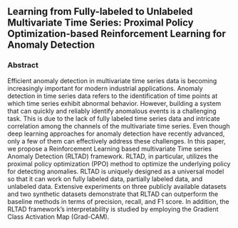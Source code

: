 ## Learning from Fully-labeled to Unlabeled Multivariate Time Series: Proximal Policy Optimization-based Reinforcement Learning for Anomaly Detection

### Abstract
Efficient anomaly detection in multivariate time series data is becoming increasingly important for modern industrial
applications. Anomaly detection in time series data refers to the identification of time points at which time series exhibit abnormal
behavior. However, building a system that can quickly and reliably identify anomalous events is a challenging task. This is due to the
lack of fully labeled time series data and intricate correlation among the channels of the multivariate time series. Even though deep
learning approaches for anomaly detection have recently advanced, only a few of them can effectively address these challenges. In this
paper, we propose a Reinforcement Learning based multivariate Time series Anomaly Detection (RLTAD) framework. RLTAD, in
particular, utilizes the proximal policy optimization (PPO) method to optimize the underlying policy for detecting anomalies. RLTAD is
uniquely designed as a universal model so that it can work on fully labeled data, partially labeled data, and unlabeled data. Extensive
experiments on three publicly available datasets and two synthetic datasets demonstrate that RLTAD can outperform the baseline
methods in terms of precision, recall, and F1 score. In addition, the RLTAD framework’s interpretability is studied by employing the
Gradient Class Activation Map (Grad-CAM).

